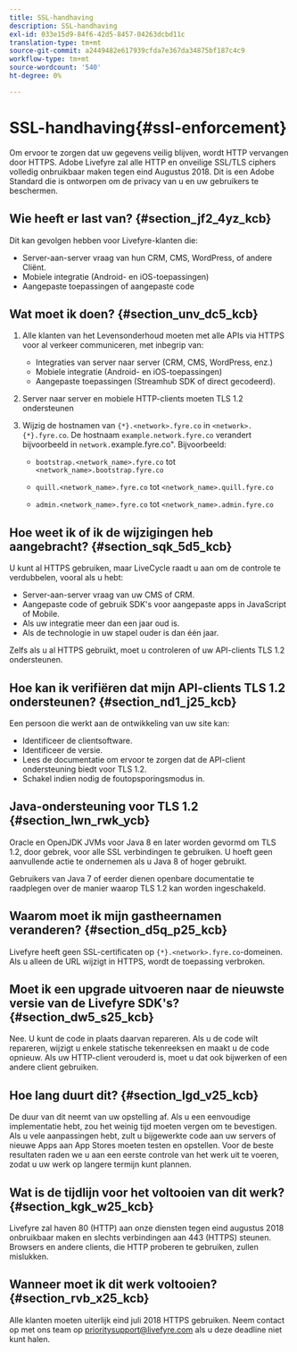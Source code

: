 ```yaml
---
title: SSL-handhaving
description: SSL-handhaving
exl-id: 033e15d9-84f6-42d5-8457-04263dcbd11c
translation-type: tm+mt
source-git-commit: a2449482e617939cfda7e367da34875bf187c4c9
workflow-type: tm+mt
source-wordcount: '540'
ht-degree: 0%

---
```


# SSL-handhaving{#ssl-enforcement}

Om ervoor te zorgen dat uw gegevens veilig blijven, wordt HTTP vervangen door HTTPS. Adobe Livefyre zal alle HTTP en onveilige SSL/TLS ciphers volledig onbruikbaar maken tegen eind Augustus 2018. Dit is een Adobe Standard die is ontworpen om de privacy van u en uw gebruikers te beschermen.

## Wie heeft er last van? {#section_jf2_4yz_kcb}

Dit kan gevolgen hebben voor Livefyre-klanten die:

* Server-aan-server vraag van hun CRM, CMS, WordPress, of andere Cliënt.
* Mobiele integratie (Android- en iOS-toepassingen)
* Aangepaste toepassingen of aangepaste code

## Wat moet ik doen? {#section_unv_dc5_kcb}

1. Alle klanten van het Levensonderhoud moeten met alle APIs via HTTPS voor al verkeer communiceren, met inbegrip van:

   * Integraties van server naar server (CRM, CMS, WordPress, enz.)
   * Mobiele integratie (Android- en iOS-toepassingen)
   * Aangepaste toepassingen (Streamhub SDK of direct gecodeerd).

1. Server naar server en mobiele HTTP-clients moeten TLS 1.2 ondersteunen
1. Wijzig de hostnamen van `{*}.<network>.fyre.co` in `<network>.{*}.fyre.co`. De hostnaam `example.network.fyre.co` verandert bijvoorbeeld in `network.`example.fyre.co&quot;. Bijvoorbeeld:

   * `bootstrap.<network_name>.fyre.co` tot  `<network_name>.bootstrap.fyre.co`

   * `quill.<network_name>.fyre.co` tot  `<network_name>.quill.fyre.co`

   * `admin.<network_name>.fyre.co` tot  `<network_name>.admin.fyre.co`

## Hoe weet ik of ik de wijzigingen heb aangebracht? {#section_sqk_5d5_kcb}

U kunt al HTTPS gebruiken, maar LiveCycle raadt u aan om de controle te verdubbelen, vooral als u hebt:

* Server-aan-server vraag van uw CMS of CRM.
* Aangepaste code of gebruik SDK&#39;s voor aangepaste apps in JavaScript of Mobile.
* Als uw integratie meer dan een jaar oud is.
* Als de technologie in uw stapel ouder is dan één jaar.

Zelfs als u al HTTPS gebruikt, moet u controleren of uw API-clients TLS 1.2 ondersteunen.

## Hoe kan ik verifiëren dat mijn API-clients TLS 1.2 ondersteunen? {#section_nd1_j25_kcb}

Een persoon die werkt aan de ontwikkeling van uw site kan:

* Identificeer de clientsoftware.
* Identificeer de versie.
* Lees de documentatie om ervoor te zorgen dat de API-client ondersteuning biedt voor TLS 1.2.
* Schakel indien nodig de foutopsporingsmodus in.

## Java-ondersteuning voor TLS 1.2 {#section_lwn_rwk_ycb}

Oracle en OpenJDK JVMs voor Java 8 en later worden gevormd om TLS 1.2, door gebrek, voor alle SSL verbindingen te gebruiken. U hoeft geen aanvullende actie te ondernemen als u Java 8 of hoger gebruikt.

Gebruikers van Java 7 of eerder dienen openbare documentatie te raadplegen over de manier waarop TLS 1.2 kan worden ingeschakeld.

## Waarom moet ik mijn gastheernamen veranderen? {#section_d5q_p25_kcb}

Livefyre heeft geen SSL-certificaten op `{*}.<network>.fyre.co`-domeinen. Als u alleen de URL wijzigt in HTTPS, wordt de toepassing verbroken.

## Moet ik een upgrade uitvoeren naar de nieuwste versie van de Livefyre SDK&#39;s? {#section_dw5_s25_kcb}

Nee. U kunt de code in plaats daarvan repareren. Als u de code wilt repareren, wijzigt u enkele statische tekenreeksen en maakt u de code opnieuw. Als uw HTTP-client verouderd is, moet u dat ook bijwerken of een andere client gebruiken.

## Hoe lang duurt dit? {#section_lgd_v25_kcb}

De duur van dit neemt van uw opstelling af. Als u een eenvoudige implementatie hebt, zou het weinig tijd moeten vergen om te bevestigen. Als u vele aanpassingen hebt, zult u bijgewerkte code aan uw servers of nieuwe Apps aan App Stores moeten testen en opstellen. Voor de beste resultaten raden we u aan een eerste controle van het werk uit te voeren, zodat u uw werk op langere termijn kunt plannen.

## Wat is de tijdlijn voor het voltooien van dit werk? {#section_kgk_w25_kcb}

Livefyre zal haven 80 (HTTP) aan onze diensten tegen eind augustus 2018 onbruikbaar maken en slechts verbindingen aan 443 (HTTPS) steunen. Browsers en andere clients, die HTTP proberen te gebruiken, zullen mislukken.

## Wanneer moet ik dit werk voltooien? {#section_rvb_x25_kcb}

Alle klanten moeten uiterlijk eind juli 2018 HTTPS gebruiken. Neem contact op met ons team op prioritysupport@livefyre.com als u deze deadline niet kunt halen.

